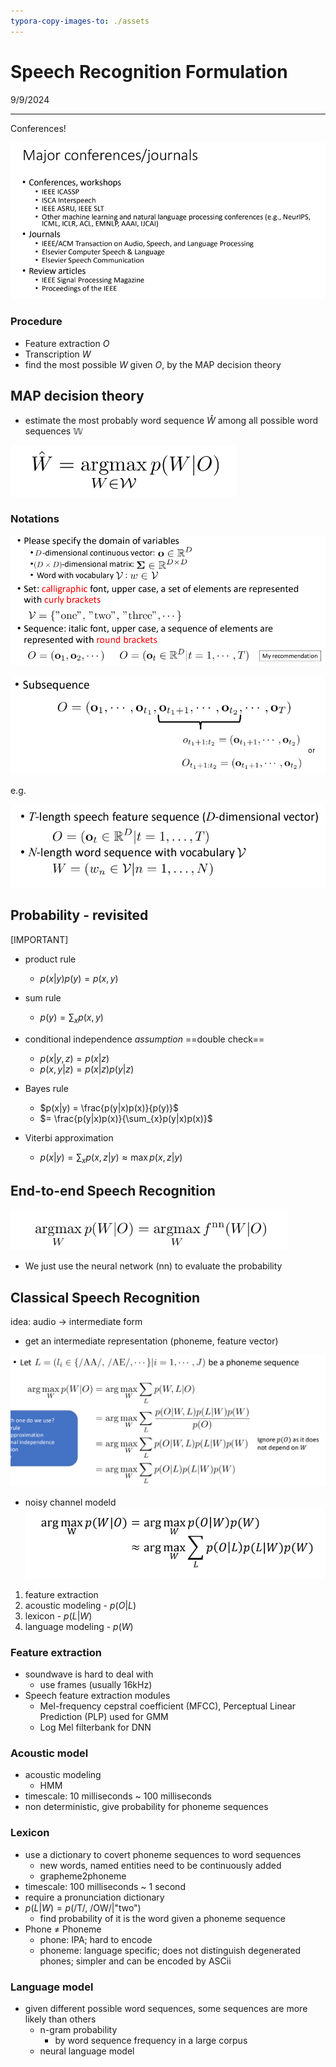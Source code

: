```yaml
---
typora-copy-images-to: ./assets
---
```


# Speech Recognition Formulation

9/9/2024

___



Conferences!

![image-20240909153400928](./assets/image-20240909153400928.png)

### Procedure

- Feature extraction $O$
- Transcription $W$
- find the most possible $W$ given $O$, by the MAP decision theory

## MAP decision theory

- estimate the most probably word sequence $\hat{W}$ among all possible word sequences $\mathbb{W}$

![image-20240909154523621](./assets/image-20240909154523621.png)

### Notations

![image-20240909154749184](./assets/image-20240909154749184.png)

![image-20240909154801835](./assets/image-20240909154801835.png)

e.g.

![image-20240909154934001](./assets/image-20240909154934001.png)



## Probability - revisited 

[IMPORTANT]

- product rule
  - $p(x|y)p(y) = p(x, y)$ 
- sum rule
  - $p(y) = \sum_{x} p(x, y)$
- conditional independence *assumption* ==double check==
  - $p(x|y, z) = p(x | z)$ 
  - $p(x, y|z) = p(x|z)p(y|z)$

- Bayes rule
  - $p(x|y) = \frac{p(y|x)p(x)}{p(y)}$
  - $= \frac{p(y|x)p(x)}{\sum_{x}p(y|x)p(x)}$
- Viterbi approximation
  - $p(x|y) = \sum_{x}p(x, z|y) \approx \max p(x, z|y)$



## End-to-end Speech Recognition

![image-20240909160721354](./assets/image-20240909160721354.png)

- We just use the neural network (nn) to evaluate the probability



## Classical Speech Recognition 

idea: audio -> intermediate form

- get an intermediate representation (phoneme, feature vector)

![image-20240909161708364](./assets/image-20240909161708364.png)

- noisy channel modeld![image-20240909161746568](./assets/image-20240909161746568.png)

1. feature extraction
2. acoustic modeling - $p(O|L)$
3. lexicon - $p(L|W)$
4. language modeling - $p(W)$



### Feature extraction

- soundwave is hard to deal with
  - use frames (usually 16kHz)
- Speech feature extraction modules
  - Mel-frequency cepstral coefficient (MFCC), Perceptual Linear Prediction (PLP) used for GMM
  - Log Mel filterbank for DNN

### Acoustic model

- acoustic modeling
  - HMM
- timescale: 10 milliseconds ~ 100 milliseconds
- non deterministic, give probability for phoneme sequences

### Lexicon

- use a dictionary to covert phoneme sequences to word sequences
  - new words, named entities need to be continuously added
  - grapheme2phoneme
- timescale: 100 milliseconds ~ 1 second
- require a pronunciation dictionary
- $p(L|W) = p(\text{/T/, /OW/} | \text{"two"})$
  - find probability of it is the word given a phoneme sequence
- Phone $\neq$ Phoneme
  - phone: IPA; hard to encode
  - phoneme: language specific; does not distinguish degenerated phones; simpler and can be encoded by ASCii

### Language model

- given different possible word sequences, some sequences are more likely than others
  - n-gram probability
    - by word sequence frequency in a large corpus
  - neural language model



